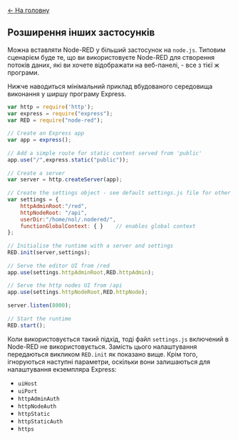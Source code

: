 [<- На головну](../)

##  Розширення інших застосунків

Можна вставляти Node-RED у більший застосунок на `node.js`. Типовим сценарієм буде те, що ви використовуєте Node-RED для створення потоків даних, які ви хочете відображати на веб-панелі, - все з тієї ж програми.

Нижче наводиться мінімальний приклад вбудованого середовища виконання у ширшу програму Express.

```javascript
var http = require('http');
var express = require("express");
var RED = require("node-red");
 
// Create an Express app
var app = express();
 
// Add a simple route for static content served from 'public'
app.use("/",express.static("public"));
 
// Create a server
var server = http.createServer(app);
 
// Create the settings object - see default settings.js file for other options
var settings = {
    httpAdminRoot:"/red",
    httpNodeRoot: "/api",
    userDir:"/home/nol/.nodered/",
    functionGlobalContext: { }    // enables global context
};
 
// Initialise the runtime with a server and settings
RED.init(server,settings);
 
// Serve the editor UI from /red
app.use(settings.httpAdminRoot,RED.httpAdmin);
 
// Serve the http nodes UI from /api
app.use(settings.httpNodeRoot,RED.httpNode);
 
server.listen(8000);
 
// Start the runtime
RED.start();
```

Коли використовується такий підхід, тоді файл `settings.js` включений в Node-RED не використовується. Замість цього налаштування передаються викликом `RED.init` як показано вище. Крім того, ігноруються наступні параметри, оскільки вони залишаються для налаштування екземпляра Express:

- `uiHost`
- `uiPort`
- `httpAdminAuth`
- `httpNodeAuth`
- `httpStatic`
- `httpStaticAuth`
- `https`